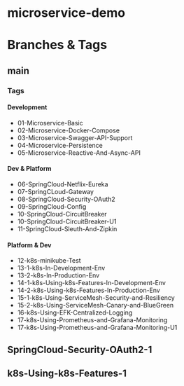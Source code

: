 # microservice-demo

# Branches & Tags

## main
### Tags
#### Development 
* 01-Microservice-Basic
* 02-Microservice-Docker-Compose
* 03-Microservice-Swagger-API-Support
* 04-Microservice-Persistence
* 05-Microservice-Reactive-And-Async-API
#### Dev & Platform
* 06-SpringCloud-Netflix-Eureka
* 07-SpringCLoud-Gateway
* 08-SpringCloud-Security-OAuth2
* 09-SpringCloud-Config
* 10-SpringCloud-CircuitBreaker
* 10-SpringCloud-CircuitBreaker-U1
* 11-SpringCloud-Sleuth-And-Zipkin
#### Platform & Dev
* 12-k8s-minikube-Test
* 13-1-k8s-In-Development-Env
* 13-2-k8s-In-Production-Env
* 14-1-k8s-Using-k8s-Features-In-Development-Env
* 14-2-k8s-Using-k8s-Features-In-Production-Env
* 15-1-k8s-Using-ServiceMesh-Security-and-Resiliency
* 15-2-k8s-Using-ServiceMesh-Canary-and-BlueGreen
* 16-k8s-Using-EFK-Centralized-Logging
* 17-k8s-Using-Prometheus-and-Grafana-Monitoring
* 17-k8s-Using-Prometheus-and-Grafana-Monitoring-U1

## SpringCloud-Security-OAuth2-1

## k8s-Using-k8s-Features-1